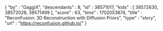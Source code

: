 {
  "by" : "GaggiX",
  "descendants" : 8,
  "id" : 38571017,
  "kids" : [ 38572630, 38572028, 38571499 ],
  "score" : 63,
  "time" : 1702053874,
  "title" : "ReconFusion: 3D Reconstruction with Diffusion Priors",
  "type" : "story",
  "url" : "https://reconfusion.github.io/"
}
